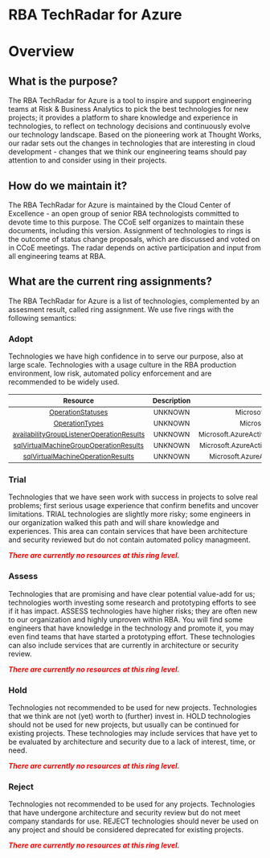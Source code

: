 
RBA TechRadar for Azure
=======================

# Overview

## What is the purpose?


The RBA TechRadar for Azure is a tool to inspire and support engineering teams at Risk & Business Analytics to pick the best technologies for new projects; it provides a platform to share knowledge and experience in technologies, to reflect on technology decisions and continuously evolve our technology landscape.  Based on the pioneering work at Thought Works, our radar sets out the changes in technologies that are interesting in cloud development - changes that we think our engineering teams should pay attention to and consider using in their projects.
## How do we maintain it?


The RBA TechRadar for Azure is maintained by the Cloud Center of Excellence - an open group of senior RBA technologists committed to devote time to this purpose.  The CCoE self organizes to maintain these documents, including this version.  Assignment of technologies to rings is the outcome of status change proposals, which are discussed and voted on in CCoE meetings.  The radar depends on active participation and input from all engineering teams at RBA.
## What are the current ring assignments?


The RBA TechRadar for Azure is a list of technologies, complemented by an assesment result, called ring assignment.  We use five rings with the following semantics:
### Adopt


Technologies we have high confidence in to serve our purpose, also at large scale.  Technologies with a usage culture in the RBA production environment, low risk, automated policy enforcement and are recommended to be widely used.  

|<sub>Resource</sub>|<sub>Description</sub>|<sub>Path</sub>|<sub>Status</sub>|
| :---: | :---: | :---: | :---: |
|<sub>[OperationStatuses](https://github.com/openrba/python-azure-techradar/tree/master/Microsoft.AzureActiveDirectory/Locations/OperationStatuses)</sub>|<sub>UNKNOWN</sub>|<sub>Microsoft.AzureActiveDirectory/Locations/OperationStatuses</sub>|<sub>ADOPT</sub>|
|<sub>[OperationTypes](https://github.com/openrba/python-azure-techradar/tree/master/Microsoft.AzureActiveDirectory/Locations/OperationTypes)</sub>|<sub>UNKNOWN</sub>|<sub>Microsoft.AzureActiveDirectory/Locations/OperationTypes</sub>|<sub>ADOPT</sub>|
|<sub>[availabilityGroupListenerOperationResults](https://github.com/openrba/python-azure-techradar/tree/master/Microsoft.AzureActiveDirectory/Locations/availabilityGroupListenerOperationResults)</sub>|<sub>UNKNOWN</sub>|<sub>Microsoft.AzureActiveDirectory/Locations/availabilityGroupListenerOperationResults</sub>|<sub>ADOPT</sub>|
|<sub>[sqlVirtualMachineGroupOperationResults](https://github.com/openrba/python-azure-techradar/tree/master/Microsoft.AzureActiveDirectory/Locations/sqlVirtualMachineGroupOperationResults)</sub>|<sub>UNKNOWN</sub>|<sub>Microsoft.AzureActiveDirectory/Locations/sqlVirtualMachineGroupOperationResults</sub>|<sub>ADOPT</sub>|
|<sub>[sqlVirtualMachineOperationResults](https://github.com/openrba/python-azure-techradar/tree/master/Microsoft.AzureActiveDirectory/Locations/sqlVirtualMachineOperationResults)</sub>|<sub>UNKNOWN</sub>|<sub>Microsoft.AzureActiveDirectory/Locations/sqlVirtualMachineOperationResults</sub>|<sub>ADOPT</sub>|

### Trial


Technologies that we have seen work with success in projects to solve real problems;  first serious usage experience that confirm benefits and uncover limitations.  TRIAL technologies are slightly more risky; some engineers in our organization walked this path and will share knowledge and experiences.  This area can contain services that have been architecture and security reviewed but do not contain automated policy managmeent.  
  
***<font color="red"> There are currently no resources at this ring level. </font>***
### Assess


Technologies that are promising and have clear potential value-add for us; technologies worth investing some research and prototyping efforts to see if it has impact.  ASSESS technologies have higher risks;  they are often new to our organization and highly unproven within RBA.  You will find some engineers that have knowledge in the technology and promote it, you may even find teams that have started a prototyping effort.  These technologies can also include services that are currently in architecture or security review.  
  
***<font color="red"> There are currently no resources at this ring level. </font>***
### Hold


Technologies not recommended to be used for new projects. Technologies that we think are not (yet) worth to (further) invest in.  HOLD technologies should not be used for new projects, but usually can be continued for existing projects.  These technologies may include services that have yet to be evaluated by architecture and security due to a lack of interest, time, or need.  
  
***<font color="red"> There are currently no resources at this ring level. </font>***
### Reject


Technologies not recommended to be used for any projects. Technologies that have undergone architecture and security review but do not meet company standards for use.  REJECT technologies should never be used on any project and should be considered deprecated for existing projects.  
  
***<font color="red"> There are currently no resources at this ring level. </font>***